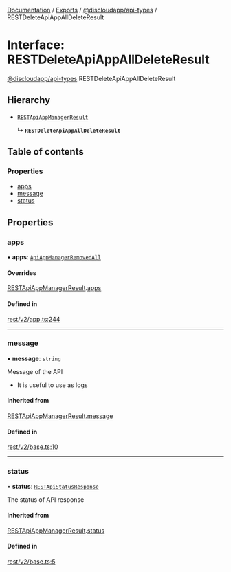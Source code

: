 [Documentation](../README.md) / [Exports](../modules.md) / [@discloudapp/api-types](../modules/discloudapp_api_types.md) / RESTDeleteApiAppAllDeleteResult

# Interface: RESTDeleteApiAppAllDeleteResult

[@discloudapp/api-types](../modules/discloudapp_api_types.md).RESTDeleteApiAppAllDeleteResult

## Hierarchy

- [`RESTApiAppManagerResult`](discloudapp_api_types.RESTApiAppManagerResult.md)

  ↳ **`RESTDeleteApiAppAllDeleteResult`**

## Table of contents

### Properties

- [apps](discloudapp_api_types.RESTDeleteApiAppAllDeleteResult.md#apps)
- [message](discloudapp_api_types.RESTDeleteApiAppAllDeleteResult.md#message)
- [status](discloudapp_api_types.RESTDeleteApiAppAllDeleteResult.md#status)

## Properties

### apps

• **apps**: [`ApiAppManagerRemovedAll`](discloudapp_api_types.ApiAppManagerRemovedAll.md)

#### Overrides

[RESTApiAppManagerResult](discloudapp_api_types.RESTApiAppManagerResult.md).[apps](discloudapp_api_types.RESTApiAppManagerResult.md#apps)

#### Defined in

[rest/v2/app.ts:244](https://github.com/discloud/discloud.app/blob/a142e7d/packages/api-types/rest/v2/app.ts#L244)

___

### message

• **message**: `string`

Message of the API
- It is useful to use as logs

#### Inherited from

[RESTApiAppManagerResult](discloudapp_api_types.RESTApiAppManagerResult.md).[message](discloudapp_api_types.RESTApiAppManagerResult.md#message)

#### Defined in

[rest/v2/base.ts:10](https://github.com/discloud/discloud.app/blob/a142e7d/packages/api-types/rest/v2/base.ts#L10)

___

### status

• **status**: [`RESTApiStatusResponse`](../modules/discloudapp_api_types.md#restapistatusresponse)

The status of API response

#### Inherited from

[RESTApiAppManagerResult](discloudapp_api_types.RESTApiAppManagerResult.md).[status](discloudapp_api_types.RESTApiAppManagerResult.md#status)

#### Defined in

[rest/v2/base.ts:5](https://github.com/discloud/discloud.app/blob/a142e7d/packages/api-types/rest/v2/base.ts#L5)
